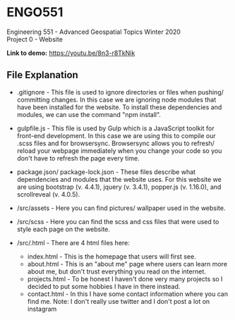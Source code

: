 # ENGO551
Engineering 551 - Advanced Geospatial Topics Winter 2020  
Project 0 - Website 

**Link to demo:** https://youtu.be/8n3-r8TkNik

## File Explanation 
* .gitignore - This file is used to ignore directories or files when pushing/ committing changes. In this case we are ignoring node modules that have been installed for the website. To install these dependencies and modules, we can use the command "npm install".

* gulpfile.js - This file is used by Gulp which is a JavaScript toolkit for front-end development. In this case we are using this to compile our .scss files and for browsersync. Browsersync allows you to refresh/ reload your webpage immediately when you change your code so you don't have to refresh the page every time. 

* package.json/ package-lock.json - These files describe what dependencies and modules that the website uses. For this website we are using bootstrap (v. 4.4.1), jquery (v. 3.4.1), popper.js (v. 1.16.0), and scrollreveal (v. 4.0.5).

* /src/assets - Here you can find pictures/ wallpaper used in the website. 

* /src/scss - Here you can find the scss and css files that were used to style each page on the website.

* /src/.html - There are 4 html files here:
  * index.html - This is the homepage that users will first see.
  * about.html - This is an "about me" page where users can learn more about me, but don't trust everything you read on the internet.
  * projects.html - To be honest I haven't done very many projects so I decided to put some hobbies I have in there instead.
  * contact.html - In this I have some contact information where you can find me. Note: I don't really use twitter and I don't post a lot on instagram
